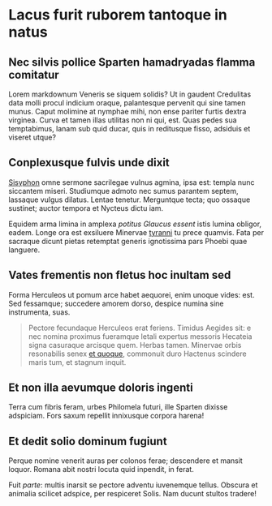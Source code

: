 # Lacus furit ruborem tantoque in natus

## Nec silvis pollice Sparten hamadryadas flamma comitatur

Lorem markdownum Veneris se siquem solidis? Ut in gaudent Credulitas data molli
procul indicium oraque, palantesque pervenit qui sine tamen munus. Caput
molimine at nymphae mihi, non ense pariter furtis dextra virginea. Curva et
tamen illas utilitas non ni qui, est. Quas pedes sua temptabimus, lanam sub quid
ducar, quis in reditusque fisso, adsiduis et viseret utque?

## Conplexusque fulvis unde dixit

[Sisyphon](#tua) omne sermone sacrilegae vulnus agmina, ipsa est: templa nunc
siccantem miseri. Studiumque admoto nec sumus parantem septem, lassaque vulgus
dilatus. Lentae tenetur. Merguntque tecta; quo ossaque sustinet; auctor tempora
et Nycteus dictu iam.

Equidem arma limina in amplexa *potitus Glaucus essent* istis lumina obligor,
eadem. Longe ora est exsiluere Minervae [tyranni](#reponit-quid-est) tu prece
quamvis. Fata per sacraque dicunt pietas retemptat generis ignotissima pars
Phoebi quae languere.

## Vates frementis non fletus hoc inultam sed

Forma Herculeos ut pomum arce habet aequorei, enim unoque vides: est. Sed
fessamque; succedere amorem dorso, despice numina sine instrumenta, suas.

> Pectore fecundaque Herculeos erat feriens. Timidus Aegides sit: e nec nomina
> proximus fueramque letali expertus messoris Hecateia signa casuraque arcisque
> quem. Herbas tamen. Minervae orbis resonabilis senex [et quoque](#videt),
> commonuit duro Hactenus scindere maris tum, et stagnum inquit.

## Et non illa aevumque doloris ingenti

Terra cum fibris feram, urbes Philomela futuri, ille Sparten dixisse adspiciam.
Fors saxum repellit innixusque corpora harena!

## Et dedit solio dominum fugiunt

Perque nomine venerit auras per colonos ferae; descendere et mansit loquor.
Romana abit nostri locuta quid inpendit, in ferat.

Fuit *parte*: multis inarsit se pectore adventu iuvenemque tellus. Obscura et
animalia scilicet adspice, per respiceret Solis. Nam ducunt stultos tradere!
